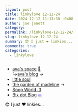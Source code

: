 ```yaml
---
layout: post
title: 𝚕𝚒𝚗𝚔𝚢𝚕𝚘𝚟𝚎 𝟷𝟸-𝟷𝟸-𝟸𝟺
date: 2024-12-12 11:13:38 -0400
author: joe jenett
category: 
permalink: /linkylove-12-12-24/
slug: linkylove-12-12-24
summary: 😎 I just ❤️ linkies...
comments: true
categories:
  - linkylove
---
```

<ul class="linkylove">
	<li><a title="ava's space" href="https://avas.space/">ava's space</a> <a title="source" href="https://pinboard.in/u:mikael">📌</a><br>&#8618;<a title="ava's blog" href="https://blog.avas.space/">ava's blog</a> <span title="led to site shown below">&#8594;</span></li>
	<li><a title="Nan" href="https://psychidion.bearblog.dev/">little soul</a></li>
	<li><a title="the garden of madeline" href="https://thegardenofmadeline.neocities.org/">the garden of madeline</a> <span title="led to site shown below">&#8594;</span></li>
	<li><a title="Soop World :3" href="https://soop.neocities.org/">Soop World :3</a></li>
	<li><a title="Bix Frankonis" href="https://bix.blog/">Bix dot Blog</a>  <a title="source" href="https://library.xandra.cc/indieweb-carnival/"><span style="color:blue;">&#8678;</span></a></li>
</ul>
😎 I just ❤️ linkies...
<a href="https://brid.gy/publish/mastodon"></a>